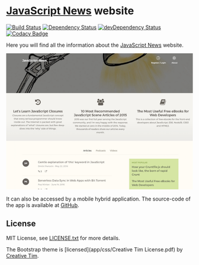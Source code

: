 # [JavaScript News](http://www.javascript-news.org/) website
[![Build Status](https://travis-ci.org/markoch/dev-news-os.svg?branch=master)](https://travis-ci.org/markoch/dev-news-os)
[![Dependency Status](https://img.shields.io/david/markoch/dev-news-os.svg?style=flat)](https://david-dm.org/markoch/dev-news-os)
[![devDependency Status](https://img.shields.io/david/dev/markoch/dev-news-os.svg?style=flat)](https://david-dm.org/markoch/dev-news-os#info=devDependencies)
[![Codacy Badge](https://api.codacy.com/project/badge/Grade/69830f06f7ca434c87931c67c7e8e332)](https://www.codacy.com/app/markoch/dev-news-os?utm_source=github.com&amp;utm_medium=referral&amp;utm_content=markoch/dev-news-os&amp;utm_campaign=Badge_Grade)

Here you will find all the information about the <a href="http://www.javascript-news.org/">JavaScript News</a> website.

<img src="https://raw.githubusercontent.com/markoch/dev-news-os/master/screenshots/website.png"/>

It can also be accessed by a mobile hybrid application. The source-code of the app is available at
<a href="https://github.com/markoch/dev-news-app">GitHub</a>.

## License
MIT License, see [LICENSE.txt](LICENSE.txt) for more details.

The Bootstrap theme is [licensed](app/css/Creative Tim License.pdf) by [Creative Tim](http://www.creative-tim.com/).
